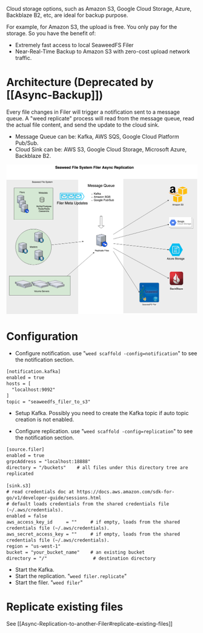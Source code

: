 Cloud storage options, such as Amazon S3, Google Cloud Storage, Azure, Backblaze B2, etc, are ideal for backup purpose.

For example, for Amazon S3, the upload is free. You only pay for the storage.
So you have the benefit of:
* Extremely fast access to local SeaweedFS Filer
* Near-Real-Time Backup to Amazon S3 with zero-cost upload network traffic.

# Architecture (Deprecated by [[Async-Backup]])

Every file changes in Filer will trigger a notification sent to a message queue.
A "weed replicate" process will read from the message queue, read the actual file content, and send the update to the cloud sink.

* Message Queue can be: Kafka, AWS SQS, Google Cloud Platform Pub/Sub.
* Cloud Sink can be: AWS S3, Google Cloud Storage, Microsoft Azure, Backblaze B2.

![](FilerAsyncBackupToCloud.png)

# Configuration
* Configure notification. use "`weed scaffold -config=notification`" to see the notification section.

```
[notification.kafka]
enabled = true
hosts = [
  "localhost:9092"
]
topic = "seaweedfs_filer_to_s3"

```

* Setup Kafka. Possibly you need to create the Kafka topic if auto topic creation is not enabled.

* Configure replication. use "`weed scaffold -config=replication`" to see the notification section.

```
[source.filer]
enabled = true
grpcAddress = "localhost:18888"
directory = "/buckets"    # all files under this directory tree are replicated

[sink.s3]
# read credentials doc at https://docs.aws.amazon.com/sdk-for-go/v1/developer-guide/sessions.html
# default loads credentials from the shared credentials file (~/.aws/credentials).
enabled = false
aws_access_key_id     = ""     # if empty, loads from the shared credentials file (~/.aws/credentials).
aws_secret_access_key = ""     # if empty, loads from the shared credentials file (~/.aws/credentials).
region = "us-west-1"
bucket = "your_bucket_name"    # an existing bucket
directory = "/"                 # destination directory

```

* Start the Kafka.
* Start the replication. "`weed filer.replicate`"
* Start the filer. "`weed filer`"

# Replicate existing files
See [[Async-Replication-to-another-Filer#replicate-existing-files]]